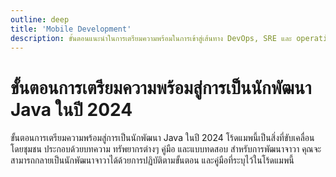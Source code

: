 ```yaml
---
outline: deep
title: 'Mobile Development'
description: ขั้นตอนแนะนำในการเตรียมความพร้อมในการเข้าสู่เส้นทาง DevOps, SRE และ operations ในปี 2024
---
```


# ขั้นตอนการเตรียมความพร้อมสู่การเป็นนักพัฒนา Java ในปี 2024

ขั้นตอนการเตรียมความพร้อมสู่การเป็นนักพัฒนา Java ในปี 2024 โร้ดแมพนี้เป็นสิ่งที่ขับเคลื่อนโดยชุมชน ประกอบด้วยบทความ ทรัพยากรต่างๆ คู่มือ และแบบทดสอบ สำหรับการพัฒนาจาวา คุณจะสามารถกลายเป็นนักพัฒนาจาวาได้ด้วยการปฏิบัติตามขั้นตอน และคู่มือที่ระบุไว้ในโร้ดแมพนี้
